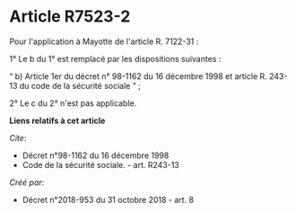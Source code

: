 # Article R7523-2

Pour l'application à Mayotte de l'article R. 7122-31 :

1° Le b du 1° est remplacé par les dispositions suivantes :

“ b) Article 1er du décret n° 98-1162 du 16 décembre 1998 et article R. 243-13 du code de la sécurité sociale ” ;

2° Le c du 2° n'est pas applicable.

**Liens relatifs à cet article**

_Cite_:

  - Décret n°98-1162 du 16 décembre 1998
  - Code de la sécurité sociale. - art. R243-13

_Créé par_:

  - Décret n°2018-953 du 31 octobre 2018 - art. 8
